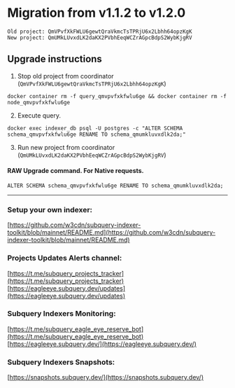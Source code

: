# Migration from v1.1.2 to v1.2.0
```
Old project: QmVPvfXkFWLU6gewtQraVkmcTsTPRjU6x2Lbhh64opzKgK
New project: QmUMkLUvxdLK2daKX2PVbhEeqWCZrAGpcBdpS2WybKjgRV
```


## Upgrade instructions
 1) Stop old project from coordinator (`QmVPvfXkFWLU6gewtQraVkmcTsTPRjU6x2Lbhh64opzKgK`)

```
docker container rm -f query_qmvpvfxkfwlu6ge && docker container rm -f node_qmvpvfxkfwlu6ge
```

 2) Execute query.

```
docker exec indexer_db psql -U postgres -c "ALTER SCHEMA schema_qmvpvfxkfwlu6ge RENAME TO schema_qmumkluvxdlk2da;"

```

 3) Run new project from coordinator (`QmUMkLUvxdLK2daKX2PVbhEeqWCZrAGpcBdpS2WybKjgRV`)

#### RAW Upgrade command. For Native requests.
`ALTER SCHEMA schema_qmvpvfxkfwlu6ge RENAME TO schema_qmumkluvxdlk2da;`


___
### Setup your own indexer:

[https://github.com/w3cdn/subquery-indexer-toolkit/blob/mainnet/README.md](https://github.com/w3cdn/subquery-indexer-toolkit/blob/mainnet/README.md)

### Projects Updates Alerts channel:

[https://t.me/subquery_projects_tracker](https://t.me/subquery_projects_tracker) [https://eagleeye.subquery.dev/updates](https://eagleeye.subquery.dev/updates)

### Subquery Indexers Monitoring:

[https://t.me/subquery_eagle_eye_reserve_bot](https://t.me/subquery_eagle_eye_reserve_bot) [https://eagleeye.subquery.dev/](https://eagleeye.subquery.dev/)


### Subquery Indexers Snapshots:

[https://snapshots.subquery.dev/](https://snapshots.subquery.dev/)
